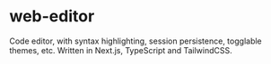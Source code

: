 # web-editor
Code editor, with syntax highlighting, session persistence, togglable themes, etc. Written in Next.js, TypeScript and TailwindCSS.
